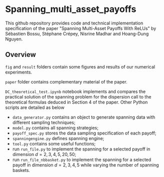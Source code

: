 # Spanning_multi_asset_payoffs

This github repository provides code and technical implementation specification of the paper "Spanning Multi-Asset Payoffs With ReLUs" by Sébastien Bossu, Stéphane Crépey, Nisrine Madhar and Hoang-Dung Nguyen.

## Overview

`fig` and `result` folders contain some figures and results of our numerical experiments. 

`paper` folder contains complementary material of the paper.

`DC_theoretical_test.ipynb` notebook implements and compares the practical solution of the spanning problem for the dispersion call to the theoretical formulas deduced in Section 4 of the paper. Other Python scripts are detailed as below

- `data_generator.py` contains an object to generate spanning data with different sampling techniques;
- `model.py` contains all spanning strategies;
- `payoff_spec.py` stores the data sampling specification of each payoff;
- `spanningengine.py` defines spanning engine;
- `tool.py` contains some useful functions;
- run `run_file.py` to implement the spanning for a selected payoff in dimension $d=2,3,4,5,20,50$;
- run `run_file_nbbasket.py` to implement the spanning for a selected payoff in dimension $d=2,3,4,5$ while varying the number of spanning baskets.

